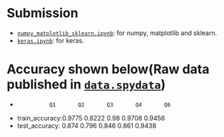 
# Submission
* [`numpy_matplotlib_sklearn.ipynb`](numpy_matplotlib_sklearn.ipynb): for numpy, matplotlib and sklearn.
* [`keras.ipynb`](keras.ipynb): for keras.

# Accuracy shown below(Raw data published in [`data.spydata`](data.spydata))
*               Q1       Q2       Q3       Q4       Q6
* train_accuracy:0.9775   0.8222   0.98     0.9708   0.9456
* test_accuracy: 0.874    0.796    0.846    0.861    0.9438
